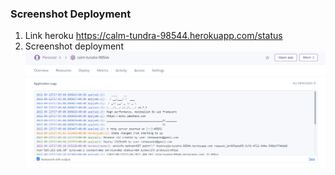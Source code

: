 ### Screenshot Deployment

1. Link heroku https://calm-tundra-98544.herokuapp.com/status
2. Screenshot deployment ![img.png](img.png)
